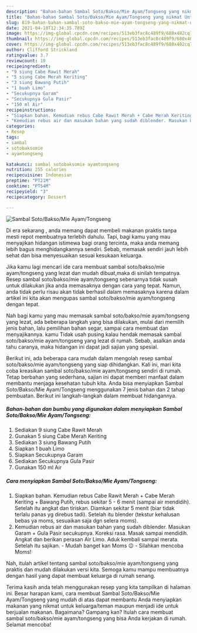 ```yaml
---
description: "Bahan-bahan Sambal Soto/Bakso/Mie Ayam/Tongseng yang nikmat Untuk Jualan"
title: "Bahan-bahan Sambal Soto/Bakso/Mie Ayam/Tongseng yang nikmat Untuk Jualan"
slug: 819-bahan-bahan-sambal-soto-bakso-mie-ayam-tongseng-yang-nikmat-untuk-jualan
date: 2021-04-10T12:34:35.789Z
image: https://img-global.cpcdn.com/recipes/513eb3fac8c489f9/680x482cq70/sambal-sotobaksomie-ayamtongseng-foto-resep-utama.jpg
thumbnail: https://img-global.cpcdn.com/recipes/513eb3fac8c489f9/680x482cq70/sambal-sotobaksomie-ayamtongseng-foto-resep-utama.jpg
cover: https://img-global.cpcdn.com/recipes/513eb3fac8c489f9/680x482cq70/sambal-sotobaksomie-ayamtongseng-foto-resep-utama.jpg
author: Clifford Strickland
ratingvalue: 3.7
reviewcount: 10
recipeingredient:
- "9 siung Cabe Rawit Merah"
- "5 siung Cabe Merah Keriting"
- "3 siung Bawang Putih"
- "1 buah Limo"
- "Secukupnya Garam"
- "Secukupnya Gula Pasir"
- "150 ml Air"
recipeinstructions:
- "Siapkan bahan. Kemudian rebus Cabe Rawit Merah + Cabe Merah Keriting + Bawang Putih, rebus sekitar 5 - 6 menit (sampai air mendidih). Setelah itu angkat dan tiriskan. Diamkan sekitar 5 menit (biar tidak terlalu panas yg direbus tadi). Setelah itu blender (tekstur kehalusan bebas ya moms, sesuaikan saja dgn selera moms)."
- "Kemudian rebus air dan masukan bahan yang sudah diblender. Masukan Garam + Gula Pasir secukupnya. Koreksi rasa. Masak sampai mendidih. Angkat dan berikan perasan Air Limo. Aduk kembali sampai merata. Setelah itu sajikan. Mudah banget kan Moms 😉 Silahkan mencoba Moms!"
categories:
- Resep
tags:
- sambal
- sotobaksomie
- ayamtongseng

katakunci: sambal sotobaksomie ayamtongseng 
nutrition: 255 calories
recipecuisine: Indonesian
preptime: "PT21M"
cooktime: "PT54M"
recipeyield: "3"
recipecategory: Dessert

---
```



![Sambal Soto/Bakso/Mie Ayam/Tongseng](https://img-global.cpcdn.com/recipes/513eb3fac8c489f9/680x482cq70/sambal-sotobaksomie-ayamtongseng-foto-resep-utama.jpg)

Di era  sekarang , anda memang dapat membeli makanan praktis tanpa mesti repot membuatnya terlebih dahulu. Tapi, bagi kamu yang mau menyajikan hidangan istimewa bagi orang tercinta, maka anda memang lebih bagus menghidangkannya sendiri. Sebab, memasak sendiri jauh lebih sehat dan bisa menyesuaikan sesuai kesukaan keluarga.

Jika kamu lagi mencari ide cara membuat sambal soto/bakso/mie ayam/tongseng yang lezat dan mudah dibuat,maka di sinilah tempatnya. Resep sambal soto/bakso/mie ayam/tongseng  sebenarnya tidak susah untuk dilakukan jika anda memasaknya dengan cara yang tepat. Namun, anda tidak perlu risau akan tidak berhasil dalam memasaknya 
karena dalam artikel ini kita akan mengupas sambal soto/bakso/mie ayam/tongseng dengan tepat.  



Nah bagi kamu yang mau memasak sambal soto/bakso/mie ayam/tongseng yang lezat, ada beberapa langkah yang bisa dilakukan, mulai dari memilih jenis bahan, lalu pemilihan bahan segar, sampai cara membuat dan menyajikannya. kamu Tidak usah pusing kalau hendak memasak sambal soto/bakso/mie ayam/tongseng yang lezat di rumah. Sebab, asalkan anda  tahu caranya, maka hidangan ini dapat jadi sajian yang spesial.

Berikut ini, ada beberapa cara mudah dalam mengolah resep sambal soto/bakso/mie ayam/tongseng yang siap dihidangkan. Kali ini, mari kita coba kreasikan sambal soto/bakso/mie ayam/tongseng sendiri di rumah. Tetap berbahan yang sederhana, sajian ini dapat memberi manfaat dalam membantu menjaga kesehatan tubuh kita. Anda bisa menyiapkan Sambal Soto/Bakso/Mie Ayam/Tongseng menggunakan 7 jenis bahan dan 2 tahap pembuatan. Berikut ini langkah-langkah dalam membuat hidangannya.

<!--inarticleads1-->

##### Bahan-bahan dan bumbu yang digunakan dalam menyiapkan Sambal Soto/Bakso/Mie Ayam/Tongseng:

1. Sediakan 9 siung Cabe Rawit Merah
1. Gunakan 5 siung Cabe Merah Keriting
1. Sediakan 3 siung Bawang Putih
1. Siapkan 1 buah Limo
1. Siapkan Secukupnya Garam
1. Sediakan Secukupnya Gula Pasir
1. Gunakan 150 ml Air




<!--inarticleads2-->

##### Cara menyiapkan Sambal Soto/Bakso/Mie Ayam/Tongseng:

1. Siapkan bahan. Kemudian rebus Cabe Rawit Merah + Cabe Merah Keriting + Bawang Putih, rebus sekitar 5 - 6 menit (sampai air mendidih). Setelah itu angkat dan tiriskan. Diamkan sekitar 5 menit (biar tidak terlalu panas yg direbus tadi). Setelah itu blender (tekstur kehalusan bebas ya moms, sesuaikan saja dgn selera moms).
1. Kemudian rebus air dan masukan bahan yang sudah diblender. Masukan Garam + Gula Pasir secukupnya. Koreksi rasa. Masak sampai mendidih. Angkat dan berikan perasan Air Limo. Aduk kembali sampai merata. Setelah itu sajikan. - Mudah banget kan Moms 😉 - Silahkan mencoba Moms!




Nah, itulah artikel tentang  sambal soto/bakso/mie ayam/tongseng  yang praktis dan mudah dilakukan versi kita. Semoga kamu mampu membuatnya dengan hasil yang dapat membuat keluarga di rumah senang. 

Terima kasih anda telah menggunakan resep yang kita tampilkan di halaman ini. Besar harapan kami, cara membuat  Sambal Soto/Bakso/Mie Ayam/Tongseng yang mudah di atas dapat membantu Anda menyiapkan makanan yang nikmat untuk keluarga/teman maupun menjadi ide untuk berjualan makanan. Bagaimana? Gampang kan? Itulah cara membuat sambal soto/bakso/mie ayam/tongseng yang bisa Anda kerjakan di rumah. Selamat mencoba!

